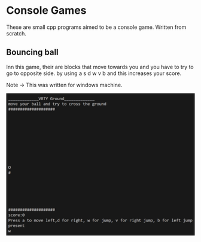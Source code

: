 # Console Games

These are small cpp programs aimed to be a console game. Written from scratch.

## Bouncing ball

Inn this game, their are blocks that move towards you and you have to try to go to opposite side.
by using a s d w v b and this increases your score.

Note -> This was written for windows machine.

![alt text](image.png)
